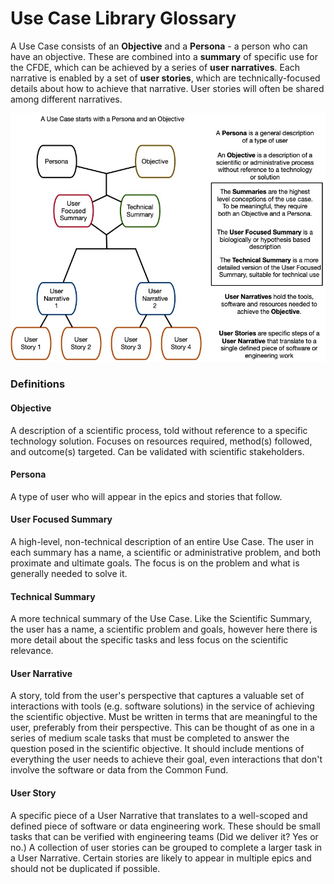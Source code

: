 # Use Case Library Glossary

A Use Case consists of an **Objective** and a **Persona** - 
a person who can have an objective. These are combined into a **summary**
of specific use for the CFDE, which can be achieved by a series 
of **user narratives**. Each narrative is enabled by a
set of **user stories**, which are technically-focused details about
how to achieve that narrative. User stories will often be shared among
different narratives. 


![Use case library glossary image](../images/UseCaseTopDown.jpg)

### Definitions

#### Objective

A description of a scientific process, told
without reference to a specific technology solution. Focuses on
resources required, method(s) followed, and outcome(s) targeted. Can
be validated with scientific stakeholders.

#### Persona 
A type of user who will appear in the epics and stories that follow.

#### User Focused Summary
A high-level, non-technical description of an entire Use Case. The user in each summary has a name, a scientific or administrative problem, and both proximate and ultimate goals. The focus is on the problem and what is generally needed to solve it.

#### Technical Summary
A more technical summary of the Use Case. Like the Scientific Summary, the user has a name, a scientific problem and goals, however here there is more detail about the specific tasks and less focus on the scientific relevance.

#### User Narrative
A story, told from the user's perspective that captures a
valuable set of interactions with tools (e.g. software solutions) in
the service of achieving the scientific objective. Must be written in
terms that are meaningful to the user, preferably from their
perspective. This can be thought of as one in a series of medium scale tasks that must be completed to
answer the question posed in the scientific objective. It should include mentions of everything the user needs to
achieve their goal, even interactions that don't involve the software
or data from the Common Fund. 

#### User Story
A specific piece of a User Narrative that translates to a
well-scoped and defined piece of software or data engineering
work. These should be small tasks that can be verified with engineering teams (Did we deliver it? Yes
or no.) A collection of user stories can be grouped to complete a larger task in a User Narrative. Certain stories are likely to appear in multiple epics and should not be duplicated if possible.

